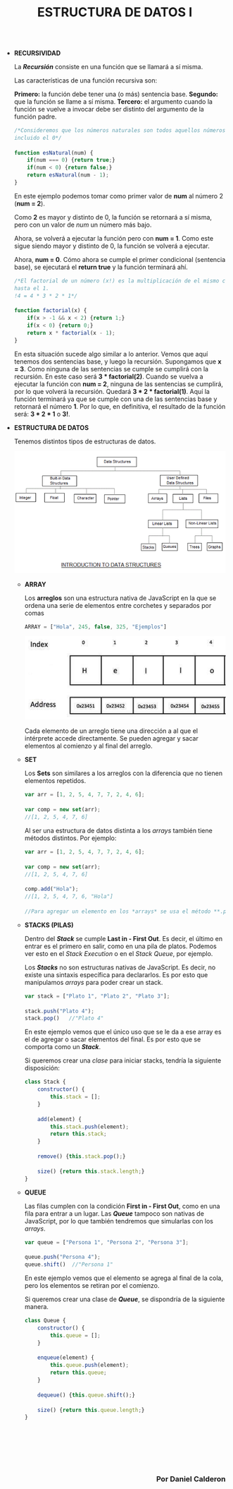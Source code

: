 <h1 align="center">ESTRUCTURA DE DATOS I</h1>
<br>
<br>

- **RECURSIVIDAD**
    
    La ***Recursión*** consiste en una función que se llamará a sí misma.
    
    Las características de una función recursiva son:
    
    **Primero:** la función debe tener una (o más) sentencia base.
    **Segundo:** que la función se llame a sí misma.
    **Tercero:** el argumento cuando la función se vuelve a invocar debe ser distinto del argumento de la función padre.
    
    ```jsx
    /*Consideremos que los números naturales son todos aquellos números positivos
    incluido el 0*/
    
    function esNatural(num) {
    	if(num === 0) {return true;}
    	if(num < 0) {return false;}
    	return esNatural(num - 1);
    }
    ```
    
    En este ejemplo podemos tomar como primer valor de **num** al número 2 (**num = 2**).
    
    Como **2** es mayor y distinto de 0, la función se retornará a sí misma, pero con un valor de *num* un número más bajo.
    
    Ahora, se volverá a ejecutar la función pero con **num = 1**. Como este sigue siendo mayor y distinto de 0, la función se volverá a ejecutar.
    
    Ahora, **num = 0**. Cómo ahora se cumple el primer condicional (sentencia base), se ejecutará el **return true** y la función terminará ahí.
    
    ```jsx
    /*El factorial de un número (x!) es la multiplicación de el mismo con sus precedentes
    hasta el 1.
    !4 = 4 * 3 * 2 * 1*/
    
    function factorial(x) {
    	if(x > -1 && x < 2) {return 1;}
    	if(x < 0) {return 0;}
    	return x * factorial(x - 1);
    }
    ```
    
    En esta situación sucede algo similar a lo anterior. Vemos que aquí tenemos dos sentencias base, y luego la recursión. Supongamos que **x = 3**. Como ninguna de las sentencias se cumple se cumplirá con la recursión. En este caso será **3 * factorial(2)**. Cuando se vuelva a ejecutar la función con **num = 2**, ninguna de las sentencias se cumplirá, por lo que volverá la recursión. Quedará **3 * 2 * factorial(1)**. Aquí la función terminará ya que se cumple con una de las sentencias base y retornará el número **1**. Por lo que, en definitiva, el resultado de la función será: **3 * 2 * 1** o **3!**.
    
- **ESTRUCTURA DE DATOS**
    
    Tenemos distintos tipos de estructuras de datos.
    
    ![Untitled](/Modulo1-Foundations/_src/Apuntes/EstructurasDeDatos.png)
    
    - **ARRAY**
        
        Los **arreglos** son una estructura nativa de JavaScript en la que se ordena una serie de elementos entre corchetes y separados por comas
        
        ```jsx
        ARRAY = ["Hola", 245, false, 325, "Ejemplos"]
        ```
        
        ![Untitled](/Modulo1-Foundations/_src/Apuntes/EstructurasDeDatos-arrays.png)
        
        Cada elemento de un arreglo tiene una dirección a al que el intérprete accede directamente. Se pueden agregar y sacar elementos al comienzo y al final del arreglo.
        
    - **SET**
        
        Los **Sets** son similares a los arreglos con la diferencia que no tienen elementos repetidos.
        
        ```jsx
        var arr = [1, 2, 5, 4, 7, 7, 2, 4, 6];
        
        var comp = new set(arr);
        //[1, 2, 5, 4, 7, 6]
        ```
        
        Al ser una estructura de datos distinta a los *arrays* también tiene métodos distintos. Por ejemplo:
        
        ```jsx
        var arr = [1, 2, 5, 4, 7, 7, 2, 4, 6];
        
        var comp = new set(arr);
        //[1, 2, 5, 4, 7, 6]
        
        comp.add("Hola");
        //[1, 2, 5, 4, 7, 6, "Hola"]
        
        //Para agregar un elemento en los *arrays* se usa el método **.push()**.
        ```
        
    - **STACKS (PILAS)**
        
        Dentro del ***Stack*** se cumple **Last in - First Out**. Es decir, el último en entrar es el primero en salir, como en una pila de platos. Podemos ver esto en el *Stack Execution* o en el *Stack Queue*, por ejemplo.
        
        Los ***Stacks*** no son estructuras nativas de JavaScript. Es decir, no existe una sintaxis específica para declararlos. Es por esto que manipulamos *arrays* para poder crear un stack.
        
        ```jsx
        var stack = ["Plato 1", "Plato 2", "Plato 3"];
        
        stack.push("Plato 4");
        stack.pop()   //"Plato 4"
        ```
        
        En este ejemplo vemos que el único uso que se le da a ese array es el de agregar o sacar elementos del final. Es por esto que se comporta como un ***Stack***.
        
        Si queremos crear una *clase* para iniciar stacks, tendría la siguiente disposición:
        
        ```jsx
        class Stack {
        	constructor() {
        		this.stack = [];
        	}
        
        	add(element) {
        		this.stack.push(element);
        		return this.stack;
        	}
        
        	remove() {this.stack.pop();}
        
        	size() {return this.stack.length;}
        }
        ```
        
    - **QUEUE**
        
        Las filas cumplen con la condición **First in - First Out**, como en una fila para entrar a un lugar. Las ***Queue*** tampoco son nativas de JavaScript, por lo que también tendremos que simularlas con los *arrays*.
        
        ```jsx
        var queue = ["Persona 1", "Persona 2", "Persona 3"];
        
        queue.push("Persona 4");
        queue.shift()  //"Persona 1"
        ```
        
        En este ejemplo vemos que el elemento se agrega al final de la cola, pero los elementos se retiran por el comienzo.
        
        Si queremos crear una clase de ***Queue***, se dispondría de la siguiente manera.
        
        ```jsx
        class Queue {
        	constructor() {
        		this.queue = [];
        	}
        
        	enqueue(element) {
        		this.queue.push(element);
        		return this.queue;
        	}
        
        	dequeue() {this.queue.shift();}
        	
        	size() {return this.queue.length;}
        }
        ```
<br>
<br>
<br>
<br>
<br>
<h3 align="right"> Por Daniel Calderon</h3>